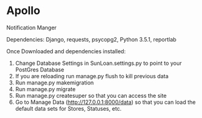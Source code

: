 # Apollo
Notification Manger

Dependencies: Django, requests, psycopg2, Python 3.5.1, reportlab

Once Downloaded and dependencies installed:

1. Change Database Settings in SunLoan.settings.py to point to your PostGres Database
2. If you are reloading run manage.py flush to kill previous data
3. Run manage.py makemigration
4. Run manage.py migrate
5. Run manage.py createsuper so that you can access the site
6. Go to Manage Data (http://127.0.0.1:8000/data) so that you can load the default data sets for Stores, Statuses, etc.
